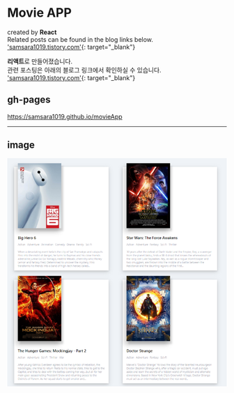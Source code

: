 Movie APP
=============
created by __React__  
Related posts can be found in the blog links below.  
['samsara1019.tistory.com'](http://samsara1019.tistory.com/category/프로젝트/%5Breact%5Dmovie_app){: target="_blank"}
  
**리액트**로 만들어졌습니다.  
관련 포스팅은 아래의 블로그 링크에서 확인하실 수 있습니다.  
['samsara1019.tistory.com'](http://samsara1019.tistory.com/category/프로젝트/%5Breact%5Dmovie_app){: target="_blank"}

gh-pages
-------------
<https://samsara1019.github.io/movieApp>
* * *
image
-------------
![movie project](./images/movieProject.png)